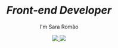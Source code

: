 

<!--
**Sara01romao/Sara01romao** is a ✨ _special_ ✨ repository because its `README.md` (this file) appears on your GitHub profile.-->
<!-- 
 <img src="https://user-images.githubusercontent.com/46323667/167675818-6774373c-e6b5-48f3-a552-e83413f16680.svg" min-width="250px" max-width="300px" align="right" alt="Ilustração notebook"/> -->
 


 <h1 align='center'><em>Front-end Developer</em></h1> 

<p align='center'>I'm Sara Romão</p>

<div align='center'>
  <a href="https://sara01romao.github.io/portfolio/">
    <img src="https://img.shields.io/badge/-Website-633bbc?style=flat-square&logo=appveyor&logoColor=white" />
  </a>
  <a href="https://www.linkedin.com/in/sara-romao/">
    <img src="https://img.shields.io/badge/-Linkedin-633bbc?style=flat-square&logo=Linkedin&logoColor=white" />
  </a>

 
</div>
 
 

 




